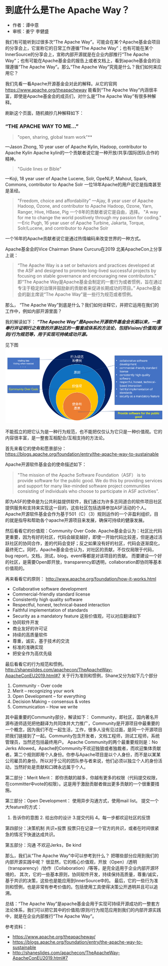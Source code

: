 # 到底什么是The Apache Way？
+ 作者：谭中意
+ 审核：姜宁 李健盛


我们有可能听到过很多次“The Apache Way”。可能会在某个Apache基金会项目的分享会上，它宣称它的日常工作遵循“The Apache Way”；也有可能在某个InnerSource的分享会上，宣称内部开源就是在企业内部推行“The Apache Way”；也有可能在Apache基金会的报告上或者文档上，看到apache基金会的治理遵循“The Apache Way”。那么“The Apache Way”究竟是什么？我们如何来应用它？

我们先看一看Apache开源基金会对此的解释。从它的官网
https://www.apache.org/theapacheway 能看到“The Apache Way”内涵很丰富，即使是Apache基金会的成员们，对什么是“The Apache Way”有很多种解释。

刷新这个页面，随机摘抄几种解释如下：
### “THE APACHE WAY TO ME…”
>"open, sharing, global team work"**

—Jason Zhong, 10 year user of Apache Kylin, Hadoop, contributor to Apache Kylin
Apache kylin的一个贡献者说它是一种开放/共享/国际团队合作的精神。

>"Guide lines or Bible"

—Koji, 18 year user of Apache Lucene, Solr, OpeNLP, Mahout, Spark, Commons, contributor to Apache Solr
一位18年Apache的用户说它是指南甚至是圣经。

>"Freedom, choice and affordability"
—Ajay, 8 year user of Apache Hadoop, Ozone, and contributor to Apache Hadoop, Ozone, Yarn, Ranger, Hive, HBase, Pig
一个8年的贡献者说它是自由，选择。
>"A way for me to change the world positively through my passion for coding."
—Eric Pugh, 16 year user of Apache Turbine, Jakarta, Torque, Solr/Lucene, and contributor to Apache Solr

一个16年的Apache贡献者说它是通过热情编码来改变世界的一种方式。

Apache基金会的Vice Chairman Shane Curcuru在2019 北美ApacheCon上分享上说：
>“The Apache Way is a set or behaviors and practices developed at the ASF and designed to promote long-lived successful projects by focusing on stable governance and encouraging new contributors.”
即“The Apache Way是Apache基金会制定的一套行为或者惯例，旨在通过专注于稳定的治理并鼓励新的贡献者来促进长期成功的项目。”
Apache基金会的副主席说“The Apache Way”是一些行为规范或者惯例。

那么， “The Apache Way”到底是什么？我们如何诠释它，并把它运用在我们的工作中，例如内部开源里面？

我的解读如下：
***“The Apache Way”是Apache开源软件基金会长期以来，一直奉行并证明行之有效的开源社区的一整套成体系的方法论，包括Vision/价值观/原则/行为规范等，用于实现可持续成功开源。***
 
见下图
![apache projects](../images/what_is_the_apache_way/the_apache_way.png)

不能孤立的把它认为是一种行为规范，也不能把仅仅认为它只是一种价值观。它的内容很丰富，是一整套互相配合/互相支持的方法论。


首先来看它的使命和愿景部分：
https://blogs.apache.org/foundation/entry/the-apache-way-to-sustainable

Apache开源软件基金会的使命描述如下：
>"The mission of the Apache Software Foundation（ASF） is to provide software for the public good. We do this by providing services and support for many like-minded software project communities consisting of individuals who choose to participate in ASF activities".

即为ASF的使命是为公共利益提供软件，我们通过为许多志同道合的软件项目社区提供服务和支持来实现这一目的，这些社区包括选择参加ASF活动的个人。
Apache开源软件基金会作为基于501（C）（3）规则运作的一个非盈利组织，目的就是指导和帮助各个apache开源项目来发展，确保可持续的健康发展。

然后看看它的价值观：Community Over Code.
Apache基金会认为：社区比代码更重要，因为有好的社区，代码会越变越好，即使一开始代码比较差，但是通过活跃社区的协同合作，差的代码会变好；反之如果没有好的社区，代码会逐渐腐化，最终死亡。同时，Apache基金会也认为，对社区的贡献，不仅仅局限于代码，bug report，文档，测试，blog，event等都是对该项目的贡献。
而要建设一个好的社区，是需要Open即开放，transparency即透明，collaboration即协同等基本价值观的。

再来看看它的原则：
http://www.apache.org/foundation/how-it-works.html

* Collaborative software development
* Commercial-friendly standard license
* Consistently high quality software
* Respectful, honest, technical-based interaction
* Faithful implementation of standards
* Security as a mandatory feature
这些价值观，可以对应翻译如下
* 协同软件开发
* 商业友好的许可证
* 持续的高质量软件
* 尊重，诚实，基于技术的交流
* 标准的准确实现
* 把安全作为高优先级

最后看看它的行为规范和惯例。
http://shaneslides.com/apachecon/TheApacheWay-ApacheConEU2019.html#7
关于行为准则和惯例，Shane又分为如下几个部分
1.	Community - Over code
2.	Merit – recognizing your work
3.	Open Development – for everything
4.	Decision Making – consensus & votes
5.	Communication – How we write

其中最重要的Community部分，解读如下：
Community，即社区，国内著名开源布道师适兕把他翻译为共同体并大力推广，Community是开源项目中最重要的一个概念，因为我们不在一起生活，工作，很多人没有见过面，是同一个开源项目把我们链接到了一起。Community包含开发者，文档工程师，测试工程师，系统管理员，当然还包括最终用户。
Apache Community的两个最重要规则是：No Jerks Allowed。Apache的Community不欢迎独狼或者独裁者，而欢迎集体贡献者。第二个规则即用个人身份。你参与Apache项目是以个人身份，而不是以某某公司雇员的身份。所以对于公司的团队参与者来说，他们必须以独立个人的身份活动，当然好处是贡献和口碑永远属于个人。

第二部分：Merit
Merit： 即你贡献的越多，你越有更多的权限（代码提交权限，在committer中vote的权限）。这是用于激励贡献者做出更多贡献的一个很重要措施。

第三部分：Open Development：
使用异步沟通方式，使用mail list。
提交一个大feature的方式：
1.	告诉你的意图 2. 给出你的设计 3.提交代码  4。每一步都欢迎社区的反馈

第四部分：决策机制
共识+投票
投票只在记录一个官方的共识，或者在时间很紧急的情况下快速达成共识。

第五部分：沟通
不欢迎Jerks，Be kind

那么，我们从“The Apache Way”中可以参考到什么？ 把哪些部分应用到我们的内部开源实践中呢？
很显然，它的核心价值观，开放（Open）/透明（transparency）/协作（Collaboration）/等等，是完全适用于企业内部开源环境的，
其次，它的一些基本原则，协同软件开发，持续保持高质量，尊重/诚实，基于共识的决策，这些也是能应用到InnerSource中的。
最后，它的一些行为准则和惯例，也是非常有参考价值的。包括使用工具使得决策公开透明并且可以追溯。


总结：“The Apache Way”是apache基金会用于实现可持续开源成功的一整套方法论体系，我们可以把它其中的价值观/原则/行为规范应用到我们的内部开源实践中，就是在企业内部推行“The Apache Way”。

参考资料：

* https://www.apache.org/theapacheway/
* https://blogs.apache.org/foundation/entry/the-apache-way-to-sustainable
* http://shaneslides.com/apachecon/TheApacheWay-ApacheConEU2019.html#7




